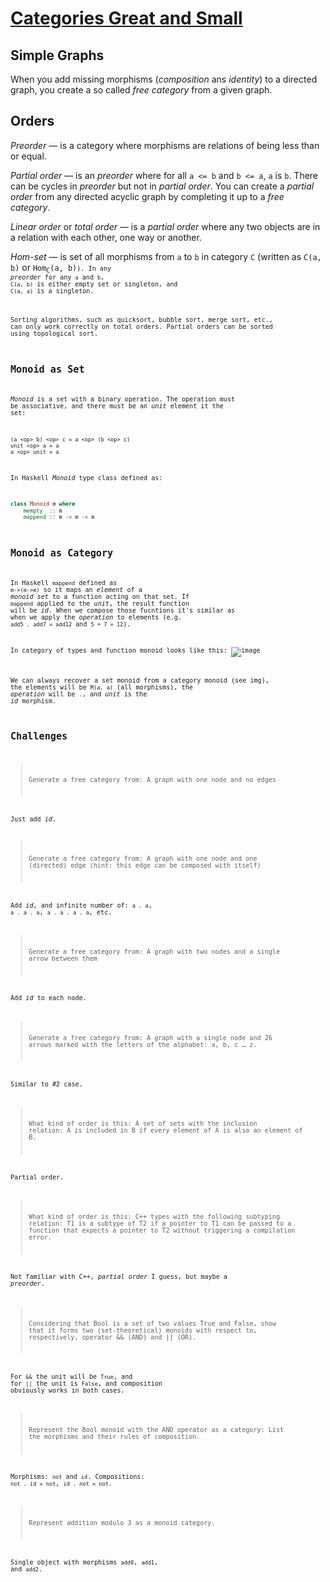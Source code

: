 # [Categories Great and Small](http://bartoszmilewski.com/2014/12/05/categories-great-and-small/)

## Simple Graphs

When you add missing morphisms (_composition_ ans _identity_) to a directed graph, you create a so called _free category_ from a given graph.


## Orders

_Preorder_ — is a category where morphisms are relations of being less than or equal.

_Partial order_ — is an _preorder_ where for all `a <= b` and `b <= a`, `a` is `b`. There can be cycles in _preorder_ but not in _partial order_. You can create a _partial order_ from any directed acyclic graph by completing it up to a _free category_.

_Linear order_ or _total order_ — is a _partial order_ where any two objects are in a relation with each other, one way or another.

_Hom-set_ — is set of all morphisms from `a` to `b` in category `C` (written as `C(a, b)` or <code>Hom<sub>C</sub>(a, b)<code>). In any _preorder_ for any `a` and `b`, `C(a, b)` is either empty set or singleton, and `C(a, a)` is a singleton.

Sorting algorithms, such as quicksort, bubble sort, merge sort, etc., can only work correctly on total orders. Partial orders can be sorted using topological sort.


## Monoid as Set

_Monoid_ is a set with a binary operation. The operation must be associative, and there must be an _unit_ element it the set:

```
(a <op> b) <op> c = a <op> (b <op> c)
unit <op> a = a
a <op> unit = a
```

In Haskell _Monoid_ type class defined as:

```haskell
class Monoid m where
    mempty  :: m
    mappend :: m -> m -> m
```

## Monoid as Category

In Haskell `mappend` defined as `m->(m->m)` so it maps an _element_ of a _monoid set_ to a function acting on that set.
If `mappend` applied to the _unit_, the result function will be _id_. When we compose those fucntions it's similar as when we apply the _operation_ to elements (e.g. `add5 . add7 = add12` and `5 + 7 = 12`).

In category of types and function monoid looks like this: ![image](https://cloud.githubusercontent.com/assets/825702/7919964/57d9a522-08a4-11e5-8af7-9f60a6ebab23.png)

We can always recover a set monoid from a category monoid (see img), the elements will be `M(a, a)` (all morphisms), the _operation_ will be `.`, and _unit_ is the _id_ morphism.

## Challenges

> Generate a free category from: A graph with one node and no edges

Just add _id_.

> Generate a free category from: A graph with one node and one (directed) edge (hint: this edge can be composed with itself)

Add _id_, and infinite number of: `a . a`, `a . a . a`, `a . a . a . a`, etc.

> Generate a free category from: A graph with two nodes and a single arrow between them

Add _id_ to each node.

> Generate a free category from: A graph with a single node and 26 arrows marked with the letters of the alphabet: a, b, c … z.

Similar to #2 case.

> What kind of order is this: A set of sets with the inclusion relation: A is included in B if every element of A is also an element of B.

Partial order.

> What kind of order is this: C++ types with the following subtyping relation: T1 is a subtype of T2 if a pointer to T1 can be passed to a function that expects a pointer to T2 without triggering a compilation error.

Not familiar with C++, _partial order_ I guess, but maybe a _preorder_.

> Considering that Bool is a set of two values True and False, show that it forms two (set-theoretical) monoids with respect to, respectively, operator && (AND) and || (OR).

For `&&` the unit will be `True`, and for `||` the unit is `False`, and composition obviously works in both cases.

> Represent the Bool monoid with the AND operator as a category: List the morphisms and their rules of composition.

Morphisms: `not` and `id`. Compositions: `not . id = not`, `id . not = not`.

> Represent addition modulo 3 as a monoid category.

Single object with morphisms `add0`, `add1`, and `add2`.
